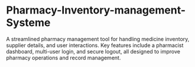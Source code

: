 # Pharmacy-Inventory-management-Systeme
 A streamlined pharmacy management tool for handling medicine inventory, supplier details, and user interactions. Key features include a pharmacist dashboard, multi-user login, and secure logout, all designed to improve pharmacy operations and record management.

